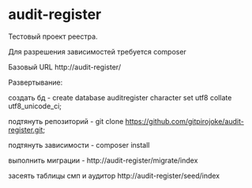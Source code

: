 # audit-register
Тестовый проект реестра.

Для разрешения зависимостей требуется composer

Базовый URL http://audit-register/ 

Развертывание:

создать бд - create database auditregister character set utf8 collate utf8_unicode_ci;

подтянуть репозиторий - git clone https://github.com/gitpirojoke/audit-register.git;

подтянуть зависимости - composer install

выполнить миграции - http://audit-register/migrate/index

засеять таблицы смп и аудитор http://audit-register/seed/index

